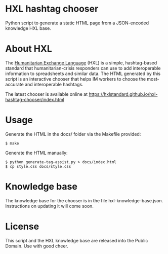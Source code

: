 HXL hashtag chooser
===================

Python script to generate a static HTML page from a JSON-encoded knowledge HXL base.

# About HXL
The [Humanitarian Exchange Language](http://hxlstandard.org) (HXL) is a simple, hashtag-based standard that humanitarian-crisis responders can use to add interoperable information to spreadsheets and similar data. The HTML generated by this script is an interactive chooser that helps IM workers to choose the most-accurate and interoperable hashtags.

The latest chooser is available online at https://hxlstandard.github.io/hxl-hashtag-chooser/index.html

# Usage
Generate the HTML in the docs/ folder via the Makefile provided:

    $ make
    
Generate the HTML manually:

    $ python generate-tag-assist.py > docs/index.html
    $ cp style.css docs/style.css
    
# Knowledge base
The knowledge base for the chooser is in the file hxl-knowledge-base.json. Instructions on updating it will come soon.

# License
This script and the HXL knowledge base are released into the Public Domain. Use with good cheer.
